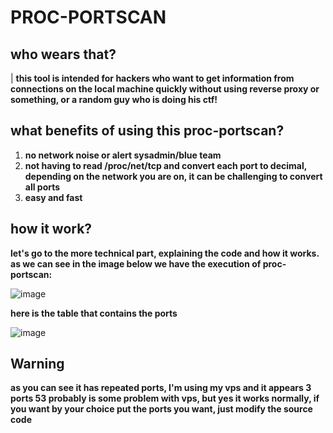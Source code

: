 # PROC-PORTSCAN







## who wears that?

| **this tool is intended for hackers who want to get information from connections on the local machine quickly without using reverse proxy or something, or a random guy who is doing his ctf!**


## what benefits of using this proc-portscan?

1. **no network noise or alert sysadmin/blue team**
2. **not having to read /proc/net/tcp and convert each port to decimal, depending on the network you are on, it can be challenging to convert all ports**
3. **easy and fast**

## how it work?

**let's go to the more technical part, explaining the code and how it works. as we can see in the image below we have the execution of proc-portscan:**

![image](https://github.com/user-attachments/assets/31ed8170-1565-4747-ae0a-ebd9b661ff49)

**here is the table that contains the ports**

![image](https://github.com/user-attachments/assets/7c52634f-62d1-4a6e-97b0-421ab31917c6)

## Warning
**as you can see it has repeated ports, I'm using my vps and it appears 3 ports 53 probably is some problem with vps, but yes it works normally, if you want by your choice put the ports you want, just modify the source code**
